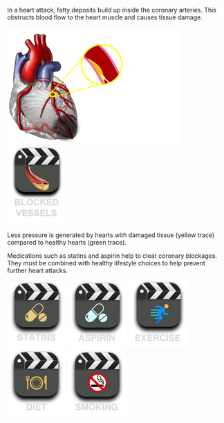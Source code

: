 In a heart attack, fatty deposits build up inside the coronary arteries. This obstructs blood flow to the heart muscle and causes tissue damage.

<div class="topic-img-big">
<img src="img/coronary_block_moderate_no_vid.png" width="80%" height="auto"/>
<span class="md-video md-mt" data-play="video">
<img id="blocked" src="img/blockage.png" class="video-icon-tall"/>
</span>
</div>

Less pressure is generated by hearts with damaged tissue (yellow trace) compared to healthy hearts (green trace).

Medications such as statins and aspirin help to clear coronary blockages. They must be combined with healthy lifestyle choices to help prevent further heart attacks.

<div class="topic-img">
<span class="md-video" data-play="video">
  <img id="statin" src="img/statin.png" class="video-icon"/>
</span>
<span class="md-video" data-play="video">
  <img id="aspirin" src="img/aspirin.png" class="video-icon"/>
</span>
<span class="md-video" data-play="video">
  <img id="exercise" src="img/exercise.png" class="video-icon"/>
</span>
<span class="md-video" data-play="video">
  <img id="diet" src="img/diet.png" class="video-icon"/>
</span>
<span class="md-video" data-play="video">
  <img id="smoking" src="img/smoking.png" class="video-icon"/>
</span>
</div>
